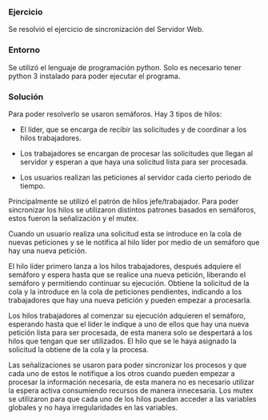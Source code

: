 ### Ejercicio

Se resolvió el ejercicio de sincronización del Servidor Web.

### Entorno

Se utilizó el lenguaje de programación python. Solo es necesario tener python 3 instalado para poder ejecutar el programa.

### Solución

Para poder resolverlo se usaron semáforos. Hay 3 tipos de hilos:

- El líder, que se encarga de recibir las solicitudes y de coordinar a los hilos trabajadores.

- Los trabajadores se encargan de procesar las solicitudes que llegan al servidor y esperan a que haya una solicitud lista para ser procesada.

- Los usuarios realizan las peticiones al servidor cada cierto periodo de tiempo.

Principalmente se utilizó el patrón de hilos jefe/trabajador. Para poder sincronizar los hilos se utilizaron distintos patrones basados en semáforos, estos fueron la señalización y el mutex.

Cuando un usuario realiza una solicitud esta se introduce en la cola de nuevas peticiones y se le notifica al hilo líder por medio de un semáforo que hay una nueva petición.

El hilo líder primero lanza a los hilos trabajadores, después adquiere el semáforo y espera hasta que se realice una nueva petición, liberando el semáforo y permitiendo continuar su ejecución. Obtiene la solicitud de la cola y la introduce en la cola de peticiones pendientes, indicando  a los trabajadores que hay una nueva petición y pueden empezar a procesarla.

Los hilos trabajadores al comenzar su ejecución adquieren el semáforo, esperando hasta que el líder le indique a uno de ellos que hay una nueva petición lista para ser procesada, de esta manera solo se despertará a los hilos que tengan que ser utilizados. El hilo que se le haya asignado la solicitud la obtiene de la cola y la procesa.

Las señalizaciones se usaron para poder sincronizar los procesos y que cada uno de estos le notifique a los otros cuando pueden empezar a procesar la información necesaria, de esta manera no es necesario utilizar la espera activa consumiendo recursos de manera innecesaria. Los mutex se utilizaron para que cada uno de los hilos puedan acceder a las variables globales y no haya irregularidades en las variables.
